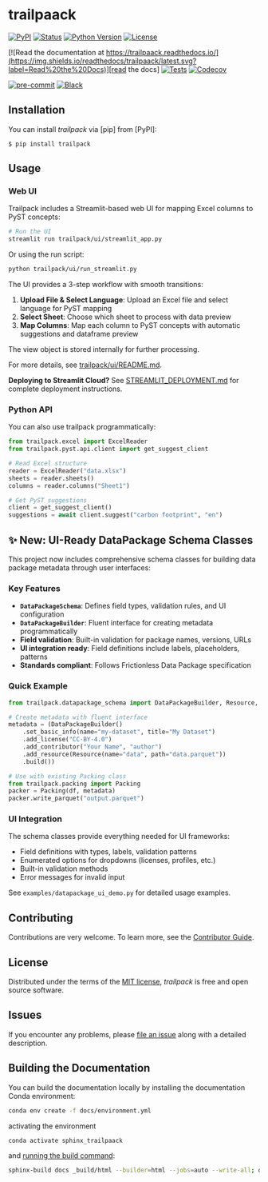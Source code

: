# trailpaack

[![PyPI](https://img.shields.io/pypi/v/trailpaack.svg)][pypi status]
[![Status](https://img.shields.io/pypi/status/trailpaack.svg)][pypi status]
[![Python Version](https://img.shields.io/pypi/pyversions/trailpaack)][pypi status]
[![License](https://img.shields.io/pypi/l/trailpaack)][license]

[![Read the documentation at https://trailpaack.readthedocs.io/](https://img.shields.io/readthedocs/trailpaack/latest.svg?label=Read%20the%20Docs)][read the docs]
[![Tests](https://github.com/TimoDiepers/trailpaack/actions/workflows/python-test.yml/badge.svg)][tests]
[![Codecov](https://codecov.io/gh/TimoDiepers/trailpaack/branch/main/graph/badge.svg)][codecov]

[![pre-commit](https://img.shields.io/badge/pre--commit-enabled-brightgreen?logo=pre-commit&logoColor=white)][pre-commit]
[![Black](https://img.shields.io/badge/code%20style-black-000000.svg)][black]

[pypi status]: https://pypi.org/project/trailpaack/
[read the docs]: https://trailpaack.readthedocs.io/
[tests]: https://github.com/TimoDiepers/trailpaack/actions?workflow=Tests
[codecov]: https://app.codecov.io/gh/TimoDiepers/trailpaack
[pre-commit]: https://github.com/pre-commit/pre-commit
[black]: https://github.com/psf/black

## Installation

You can install _trailpack_ via [pip] from [PyPI]:

```console
$ pip install trailpack
```

## Usage

### Web UI

Trailpack includes a Streamlit-based web UI for mapping Excel columns to PyST concepts:

```bash
# Run the UI
streamlit run trailpack/ui/streamlit_app.py
```

Or using the run script:

```bash
python trailpack/ui/run_streamlit.py
```

The UI provides a 3-step workflow with smooth transitions:
1. **Upload File & Select Language**: Upload an Excel file and select language for PyST mapping
2. **Select Sheet**: Choose which sheet to process with data preview
3. **Map Columns**: Map each column to PyST concepts with automatic suggestions and dataframe preview

The view object is stored internally for further processing.

For more details, see [trailpack/ui/README.md](trailpack/ui/README.md).

**Deploying to Streamlit Cloud?** See [STREAMLIT_DEPLOYMENT.md](STREAMLIT_DEPLOYMENT.md) for complete deployment instructions.

### Python API

You can also use trailpack programmatically:

```python
from trailpack.excel import ExcelReader
from trailpack.pyst.api.client import get_suggest_client

# Read Excel structure
reader = ExcelReader("data.xlsx")
sheets = reader.sheets()
columns = reader.columns("Sheet1")

# Get PyST suggestions
client = get_suggest_client()
suggestions = await client.suggest("carbon footprint", "en")
```
## ✨ New: UI-Ready DataPackage Schema Classes

This project now includes comprehensive schema classes for building data package metadata through user interfaces:

### Key Features
- **`DataPackageSchema`**: Defines field types, validation rules, and UI configuration
- **`DataPackageBuilder`**: Fluent interface for creating metadata programmatically
- **Field validation**: Built-in validation for package names, versions, URLs
- **UI integration ready**: Field definitions include labels, placeholders, patterns
- **Standards compliant**: Follows Frictionless Data Package specification

### Quick Example
```python
from trailpack.datapackage_schema import DataPackageBuilder, Resource, Field

# Create metadata with fluent interface
metadata = (DataPackageBuilder()
    .set_basic_info(name="my-dataset", title="My Dataset")
    .add_license("CC-BY-4.0")
    .add_contributor("Your Name", "author")
    .add_resource(Resource(name="data", path="data.parquet"))
    .build())

# Use with existing Packing class
from trailpack.packing import Packing
packer = Packing(df, metadata)
packer.write_parquet("output.parquet")
```

### UI Integration
The schema classes provide everything needed for UI frameworks:
- Field definitions with types, labels, validation patterns
- Enumerated options for dropdowns (licenses, profiles, etc.)
- Built-in validation methods
- Error messages for invalid input

See `examples/datapackage_ui_demo.py` for detailed usage examples.

## Contributing

Contributions are very welcome.
To learn more, see the [Contributor Guide][Contributor Guide].

## License

Distributed under the terms of the [MIT license][License],
_trailpack_ is free and open source software.

## Issues

If you encounter any problems,
please [file an issue][Issue Tracker] along with a detailed description.


<!-- github-only -->

[command-line reference]: https://trailpaack.readthedocs.io/en/latest/usage.html
[License]: https://github.com/TimoDiepers/trailpaack/blob/main/LICENSE
[Contributor Guide]: https://github.com/TimoDiepers/trailpaack/blob/main/CONTRIBUTING.md
[Issue Tracker]: https://github.com/TimoDiepers/trailpaack/issues


## Building the Documentation

You can build the documentation locally by installing the documentation Conda environment:

```bash
conda env create -f docs/environment.yml
```

activating the environment

```bash
conda activate sphinx_trailpaack
```

and [running the build command](https://www.sphinx-doc.org/en/master/man/sphinx-build.html#sphinx-build):

```bash
sphinx-build docs _build/html --builder=html --jobs=auto --write-all; open _build/html/index.html
```